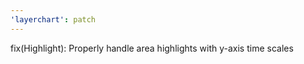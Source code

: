 ```yaml
---
'layerchart': patch
---
```


fix(Highlight): Properly handle area highlights with y-axis time scales
